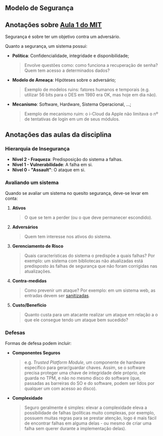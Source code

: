 Modelo de Segurança
-------------------

Anotações sobre [Aula 1 do MIT](https://www.youtube.com/watch?v=GqmQg-cszw4)
----------------------------------------------------------------------------

Segurança é sobre ter um objetivo contra um adversário.

Quanto a segurança, um sistema possui:

- **Política**: Confidencialidade, integridade e disponibilidade;
  > Envolve questões como: como funciona a recuperação de senha? Quem tem
  > acesso a determinados dados?
- **Modelo de Ameaça**: Hipóteses sobre o adversário;
  > Exemplo de modelos ruins: fatores humanos e temporais (e.g. utilizar
  > 56 bits para o DES em 1980 era OK, mas hoje em dia não).
- **Mecanismo**: Software, Hardware, Sistema Operacional, ...;
  > Exemplo de mecanismo ruim: o i-Cloud da Apple não limitava o nº de
  > tentativas de login em um de seus módulos.

Anotações das aulas da disciplina
---------------------------------

### Hierarquia de Insegurança

- **Nível 2 - Fraqueza**:
  Predisposição do sistema a falhas.
- **Nível 1 - Vulnerabilidade**:
  A falha em si.
- **Nível 0 - "Assault"**:
  O ataque em si.

### Avaliando um sistema

Quando se avaliar um sistema no quesito segurança, deve-se levar em conta:
1. **Ativos**
   > O que se tem a perder (ou o que deve permanecer escondido).
2. **Adversários**
   > Quem tem interesse nos ativos do sistema.
3. **Gerenciamento de Risco**
   > Quais características do sistema o predispõe a quais falhas? Por exemplo:
   > um sistema com bibliotecas não atualizadas está predisposto às falhas de
   > segurança que não foram corrigidas nas atualizações.
4. **Contra-medidas**
   > Como prevenir um ataque? Por exemplo: em um sistema web, as entradas devem
   > ser [sanitizadas](https://en.wikipedia.org/wiki/HTML_sanitization).
5. **Custo/Benefício**
   > Quanto custa para um atacante realizar um ataque em relação a o que ele
   > consegue tendo um ataque bem sucedido?

### Defesas

Formas de defesa podem incluir:
- **Componentes Seguros**
  > e.g. _Trusted Platform Module_, um componente de hardware específico para
  > gerar/guardar chaves. Assim, se o software precisa proteger uma chave de
  > integridade dele próprio, ele guarda no TPM, e não no mesmo disco do
  > software (que, passadas as barreiras do SO e do software, podem ser lidos
  > por qualquer um com acesso ao disco).
- **Complexidade**
  > Seguro geralmente é simples: elevar a complexidade eleva a possibilidade de
  > falhas (políticas muito complexas, por exemplo, possuem muitas regras para
  > se prestar atenção, logo é mais fácil de encontrar falhas em alguma delas -
  > ou mesmo de criar uma falha sem querer durante a implementação delas).
